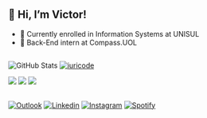 ## 👋 Hi, I’m Victor!

<ul>
    <li>📒 Currently enrolled in Information Systems at UNISUL</li>
    <li>💼 Back-End intern at Compass.UOL</li>
</ul>

##

![GitHub Stats](https://github-readme-stats.vercel.app/api?username=schmitzvictor&show_icons=true) [![iuricode](https://github-readme-stats.vercel.app/api/top-langs/?username=schmitzvictor&hide=html&layout=compact&theme=highcontrast)](https://github.com/anuraghazra/github-readme-stats)

<div>
<img src="https://img.shields.io/badge/Java-ED8B00?style=for-the-badge&logo=java&logoColor=white" />
<img src="https://img.shields.io/badge/Spring-6DB33F?style=for-the-badge&logo=spring&logoColor=white" />
<img src="https://img.shields.io/badge/MySQL-00000F?style=for-the-badge&logo=mysql&logoColor=white" />
</div>


##
<div> 
  <a href="mailto:victorsgm2003@hotmail.com" target="_blank"><img src="https://img.shields.io/badge/Outlook-0078D4?style=for-the-badge&logo=microsoft-outlook&logoColor=white" target="_blank" alt="Outlook"></a>
  <a href="https://www.linkedin.com/in/victor-schmitz/" target="_blank"><img src="https://img.shields.io/badge/LinkedIn-0077B5?style=for-the-badge&logo=linkedin&logoColor=white" target="_blank" alt="Linkedin"></a>
  <a href="https://www.instagram.com/victorsgm/" target="_blank"><img src="https://img.shields.io/badge/Instagram-E4405F?style=for-the-badge&logo=instagram&logoColor=white" target="_blank" alt="Instagram"></a>
  <a href="https://open.spotify.com/user/v9c6vhrzcl5amq5fqnr0a7pcz?si=fd01cbcaaf194b3e" target="_blank"><img src="https://img.shields.io/badge/Spotify-1ED760?&style=for-the-badge&logo=spotify&logoColor=white" target="_blank" alt="Spotify"></a>
</div>
